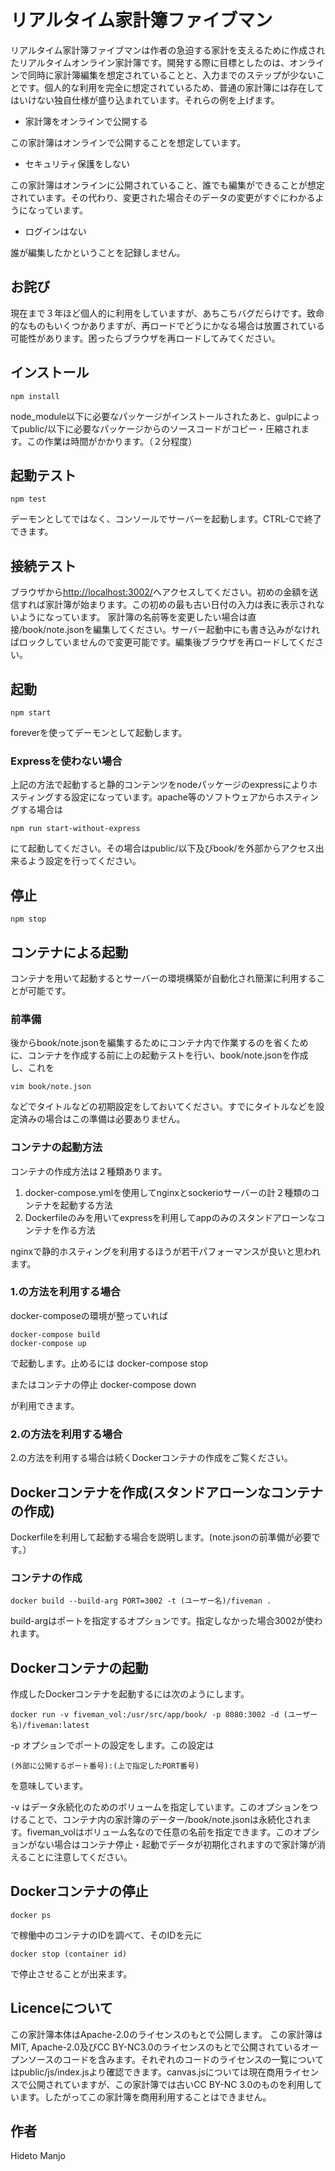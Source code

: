 # リアルタイム家計簿ファイブマン

リアルタイム家計簿ファイブマンは作者の急迫する家計を支えるために作成されたリアルタイムオンライン家計簿です。開発する際に目標としたのは、オンラインで同時に家計簿編集を想定されていることと、入力までのステップが少ないことです。個人的な利用を完全に想定されているため、普通の家計簿には存在してはいけない独自仕様が盛り込まれています。それらの例を上げます。

- 家計簿をオンラインで公開する

 この家計簿はオンラインで公開することを想定しています。

- セキュリティ保護をしない

 この家計簿はオンラインに公開されていること、誰でも編集ができることが想定されています。その代わり、変更された場合そのデータの変更がすぐにわかるようになっています。

- ログインはない

 誰が編集したかということを記録しません。

## お詫び

現在まで３年ほど個人的に利用をしていますが、あちこちバグだらけです。致命的なものもいくつかありますが、再ロードでどうにかなる場合は放置されている可能性があります。困ったらブラウザを再ロードしてみてください。

## インストール

    npm install

node_module以下に必要なパッケージがインストールされたあと、gulpによってpublic/以下に必要なパッケージからのソースコードがコピー・圧縮されます。この作業は時間がかかります。（２分程度）

## 起動テスト

    npm test

デーモンとしてではなく、コンソールでサーバーを起動します。CTRL-Cで終了できます。

## 接続テスト

ブラウザから<http://localhost:3002/>へアクセスしてください。初めの金額を送信すれば家計簿が始まります。この初めの最も古い日付の入力は表に表示されないようになっています。
家計簿の名前等を変更したい場合は直接/book/note.jsonを編集してください。サーバー起動中にも書き込みがなければロックしていませんので変更可能です。編集後ブラウザを再ロードしてください。

## 起動

    npm start

foreverを使ってデーモンとして起動します。

### Expressを使わない場合
    
上記の方法で起動すると静的コンテンツをnodeパッケージのexpressによりホスティングする設定になっています。apache等のソフトウェアからホスティングする場合は

    npm run start-without-express

にて起動してください。その場合はpublic/以下及びbook/を外部からアクセス出来るよう設定を行ってください。

## 停止

    npm stop

## コンテナによる起動

コンテナを用いて起動するとサーバーの環境構築が自動化され簡潔に利用することが可能です。

### 前準備

後からbook/note.jsonを編集するためにコンテナ内で作業するのを省くために、コンテナを作成する前に上の起動テストを行い、book/note.jsonを作成し、これを

    vim book/note.json

などでタイトルなどの初期設定をしておいてください。すでにタイトルなどを設定済みの場合はこの準備は必要ありません。

### コンテナの起動方法

コンテナの作成方法は２種類あります。

1. docker-compose.ymlを使用してnginxとsockerioサーバーの計２種類のコンテナを起動する方法
2. Dockerfileのみを用いてexpressを利用してappのみのスタンドアローンなコンテナを作る方法

nginxで静的ホスティングを利用するほうが若干パフォーマンスが良いと思われます。

### 1.の方法を利用する場合

docker-composeの環境が整っていれば

	docker-compose build
	docker-compose up

で起動します。止めるには
	docker-compose stop

またはコンテナの停止
	docker-compose down

が利用できます。

### 2.の方法を利用する場合

2.の方法を利用する場合は続くDockerコンテナの作成をご覧ください。

## Dockerコンテナを作成(スタンドアローンなコンテナの作成)

Dockerfileを利用して起動する場合を説明します。(note.jsonの前準備が必要です。）

### コンテナの作成

    docker build --build-arg PORT=3002 -t (ユーザー名)/fiveman .

build-argはポートを指定するオプションです。指定しなかった場合3002が使われます。

## Dockerコンテナの起動

作成したDockerコンテナを起動するには次のようにします。

    docker run -v fiveman_vol:/usr/src/app/book/ -p 8080:3002 -d (ユーザー名)/fiveman:latest

-p オプションでポートの設定をします。この設定は

    (外部に公開するポート番号):(上で指定したPORT番号)

を意味しています。

-v はデータ永続化のためのボリュームを指定しています。このオプションをつけることで、コンテナ内の家計簿のデーター/book/note.jsonは永続化されます。fiveman_volはボリューム名なので任意の名前を指定できます。このオプションがない場合はコンテナ停止・起動でデータが初期化されますので家計簿が消えることに注意してください。

## Dockerコンテナの停止

    docker ps
    
で稼働中のコンテナのIDを調べて、そのIDを元に

    docker stop (container id)

で停止させることが出来ます。

## Licenceについて

この家計簿本体はApache-2.0のライセンスのもとで公開します。
この家計簿はMIT, Apache-2.0及びCC BY-NC3.0のライセンスのもとで公開されているオープンソースのコードを含みます。それぞれのコードのライセンスの一覧についてはpublic/js/index.jsより確認できます。canvas.jsについては現在商用ライセンスで公開されていますが、この家計簿では古いCC BY-NC 3.0のものを利用しています。したがってこの家計簿を商用利用することはできません。

## 作者

Hideto Manjo
